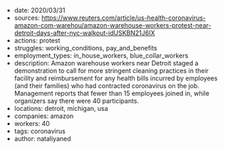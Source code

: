- date: 2020/03/31
- sources: https://www.reuters.com/article/us-health-coronavirus-amazon-com-warehou/amazon-warehouse-workers-protest-near-detroit-days-after-nyc-walkout-idUSKBN21J6IX
- actions: protest
- struggles: working_conditions, pay_and_benefits
- employment_types: in_house_workers, blue_collar_workers 
- description: Amazon warehouse workers near Detroit staged a demonstration to call for more stringent cleaning practices in their facility and reimbursement for any health bills incurred by employees (and their families) who had contracted coronavirus on the job. Management reports that fewer than 15 employees joined in, while organizers say there were 40 participants. 
- locations: detroit, michigan, usa
- companies: amazon
- workers: 40
- tags: coronavirus
- author: nataliyaned
